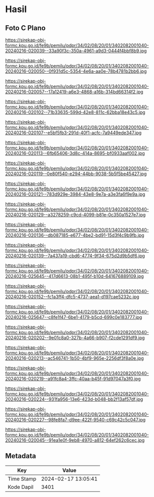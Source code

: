 # Hasil

## Foto C Plano

https://sirekap-obj-formc.kpu.go.id/fe9b/pemilu/pdpr/34/02/08/20/01/3402082001040-20240216-020039--33a90f3c-350a-4961-a9d3-0444f4bbf8b9.jpg

https://sirekap-obj-formc.kpu.go.id/fe9b/pemilu/pdpr/34/02/08/20/01/3402082001040-20240216-020050--0f931d5c-5354-4e6a-aa0e-78b4781b2bb6.jpg

https://sirekap-obj-formc.kpu.go.id/fe9b/pemilu/pdpr/34/02/08/20/01/3402082001040-20240216-020057--17a12419-a6e3-4868-a16b-314bd66314f2.jpg

https://sirekap-obj-formc.kpu.go.id/fe9b/pemilu/pdpr/34/02/08/20/01/3402082001040-20240216-020102--71b33635-599d-42e8-811c-62bba18e43c5.jpg

https://sirekap-obj-formc.kpu.go.id/fe9b/pemilu/pdpr/34/02/08/20/01/3402082001040-20240216-020107--e5bf5fb3-291d-40f1-acfc-7a9449ede347.jpg

https://sirekap-obj-formc.kpu.go.id/fe9b/pemilu/pdpr/34/02/08/20/01/3402082001040-20240216-020113--6fb65406-3d8c-414a-8695-bf0933aaf002.jpg

https://sirekap-obj-formc.kpu.go.id/fe9b/pemilu/pdpr/34/02/08/20/01/3402082001040-20240216-020119--0e80f540-e294-44bb-9038-5b5f5be45427.jpg

https://sirekap-obj-formc.kpu.go.id/fe9b/pemilu/pdpr/34/02/08/20/01/3402082001040-20240216-020121--783d929e-3984-43e8-9e7a-a3e3fa6f9e9a.jpg

https://sirekap-obj-formc.kpu.go.id/fe9b/pemilu/pdpr/34/02/08/20/01/3402082001040-20240216-020129--a3278259-c9cd-4099-b81e-0c350a1527e7.jpg

https://sirekap-obj-formc.kpu.go.id/fe9b/pemilu/pdpr/34/02/08/20/01/3402082001040-20240216-020136--db087185-e677-4be2-bd91-15d3f4c9b9fb.jpg

https://sirekap-obj-formc.kpu.go.id/fe9b/pemilu/pdpr/34/02/08/20/01/3402082001040-20240216-020139--7a437a19-cbd6-4774-9f34-675d2d9b5df6.jpg

https://sirekap-obj-formc.kpu.go.id/fe9b/pemilu/pdpr/34/02/08/20/01/3402082001040-20240216-025645--417d6613-08b1-495f-b10d-641676889109.jpg

https://sirekap-obj-formc.kpu.go.id/fe9b/pemilu/pdpr/34/02/08/20/01/3402082001040-20240216-020152--fc1a3ff4-dfc5-4737-aea1-d197cae5232c.jpg

https://sirekap-obj-formc.kpu.go.id/fe9b/pemilu/pdpr/34/02/08/20/01/3402082001040-20240216-025647--c8fe1f47-6be1-4179-b5cd-699c0e183777.jpg

https://sirekap-obj-formc.kpu.go.id/fe9b/pemilu/pdpr/34/02/08/20/01/3402082001040-20240216-020202--9e01c8a0-327b-4a66-b907-f2cde1291df9.jpg

https://sirekap-obj-formc.kpu.go.id/fe9b/pemilu/pdpr/34/02/08/20/01/3402082001040-20240216-020213--ac546741-1b50-4bf9-965e-2256df3f8a0e.jpg

https://sirekap-obj-formc.kpu.go.id/fe9b/pemilu/pdpr/34/02/08/20/01/3402082001040-20240216-020219--a91fc8a4-3ffc-40aa-b45f-91d97047a3f0.jpg

https://sirekap-obj-formc.kpu.go.id/fe9b/pemilu/pdpr/34/02/08/20/01/3402082001040-20240216-020224--931fa956-13e6-423d-b048-bb2f13af57df.jpg

https://sirekap-obj-formc.kpu.go.id/fe9b/pemilu/pdpr/34/02/08/20/01/3402082001040-20240216-020227--98fe8fa7-d9ee-422f-9540-c69c42c5c047.jpg

https://sirekap-obj-formc.kpu.go.id/fe9b/pemilu/pdpr/34/02/08/20/01/3402082001040-20240216-020045--91ea1e0f-9eb8-4970-a812-64ef262c6cec.jpg


## Metadata

| Key        | Value               |
| ---------- | ------------------- |
| Time Stamp | 2024-02-17 13:05:41 |
| Kode Dapil | 3401                |



